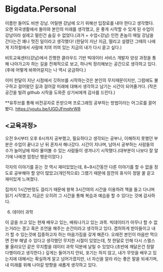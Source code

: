 # Bigdata.Personal

이름만 들어도 비싼 강남. 어릴땐 강남에 오기 위해선 입장료를 내야 한다고 생각했다.
오랜 외국생활에서 돌아와 본인의 미래를 생각했고, 운 좋게 시작할 수 있게 된 수업이 강남이라 설레고 떨린건 숨길 수 없었다.(과거 = 수업<강남)
인천 촌놈이 매일 강남을 간다는건 꽤나 멋진 일이라고 생각했다! (한달이 지난 지금, 떨리고 설렜던 그때의 나에게 지하철에서 사람에 치여 끼여 있는 지금의 내가 다시 묻고 싶다.)

비트교육센터(강남)에서 진행한 클라우드 기반 빅데이터 서비스 개발자 양성 과정을 통해 나아가고자 하는 길을 전체적으로 보고, 하나씩 정리해보는 공간으로 생각하고 있다.
(후에 어떻게 바뀌어갈지는 나 역시 궁금하다.)

이미 한달이 지난 시점에서 깃허브를 시작하는것은 본인의 무지때문이지만, 그럼에도 불구하고 걸어왔던 길과 걸어갈 미래에 대해서 생각하고 남기는 시간이 되어줄거다.
(작은 공간을 빌려 github 시작을 도와준 상기씨에게 감사를 드린다.)



**유투브를 통해 비전공자로 돈받으며 프로그래밍 공부하는 방법이라는 어그로를 끌어봤다.
https://youtu.be/UGDJFmqhrW8

## <교육과정>
오전 9시부터 오후 6시까지 공부했고, 필요하다고 생각되는 공부나, 이해하지 못했던 부분은 수업이 끝나고 난 뒤 혼자서 해나갔다. 
시간이 지나며, 남아서 공부하는 사람들의 수가 늘어남에 따라 물어볼 수 있는 사람들이 생겨나기 시작했다.(대부분이 나보다 잘 알기에 나에겐 엄청난 행운이었다.)

각자의 이야기를 듣는 것 역시 재미있었는데, 
8~9시간동안 다른 이야기를 할 수 없을 정도로 공부해야 할 양이 많았고(개인적으로) 
그랬기 때문에 잠깐의 휴식이 정말 꿀 같고 재미있게 느껴졌다.

집까지 1시간반정도 걸리기 때문에 왕복 3시간여의 시간을 이용하려 책을 들고 다니며 읽기 시작했고, 지금은 오히려 그 시간을 통해 복습과 예습을 할 수 있다는 것에 감사하다.






 




6. 데이터 과학

이 글을 쓰고 있는 현재 배우고 있는, 배워나가고 있는 과목.
빅데이터가 아무나 할 수 없는거라는 경고 혹은 조언을 해주는 순간이라고 생각하고 있다.
겸허하게 받아들이고 내가 할 수 있는것에 집중하고자 하는 마음가짐을 갖게 해준다.
오래전 본인이 마음만 먹으면 전부 해낼 수 있다고 생각했던 무지한 시절이 있었는데,
첫 한달로 인해 다시 스멀스물 올라오던 같은 무지함을 데이터 과학 덕분에 날릴 수 있었다.(초반에 깨달은건 정말 다행이라고 생각한다.)
깊게는 들어가지 안되, 포기는 하지 않고, 내가 무엇을 배우고 있는지에 대해서는 확실하게 알고 넘어가겠지만,
너 자신을 알라 
라는 좋은 말을 되새기며, 내 미래를 위해 나아갈 방향을 새롭게 생각하고 있다.
 
